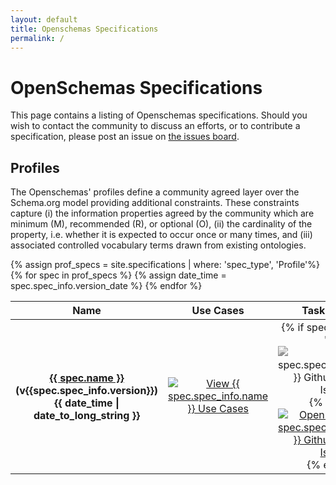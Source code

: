 ```yaml
---
layout: default
title: Openschemas Specifications
permalink: /
---
```

<h1>OpenSchemas Specifications</h1>

<p>This page contains a listing of Openschemas specifications. Should you wish to contact 
the community to discuss an efforts, or to contribute a specification,
 please post an issue on <a href="{{ site.repo }}/issues" itemprop="email">the issues board</a>.</p>

<h2>Profiles</h2>

<p>The Openschemas' profiles define a community agreed layer over the Schema.org model providing additional constraints. These constraints capture (i) the information properties agreed by the community which are minimum (M), recommended (R), or optional (O), (ii) the cardinality of the property, i.e. whether it is expected to occur once or many times, and (iii) associated controlled vocabulary terms drawn from existing ontologies. </p>

<div class="bioschemas-spec-list-wrapper">
  <table class="bioschemas_spec_list" style="width: 100%; margin-left: auto; margin-right: auto; text-align: center;">
      <thead>
      <tr>
      <th>Name</th>
      <th style="text-align: center;">Use Cases</th>
      <th style="text-align: center;">Task &amp; Issues</th>
      <th style="text-align: center;">Github</th>
      </tr>
      </thead>
      <tbody>
      {% assign prof_specs = site.specifications | where: 'spec_type', 'Profile'%}
      {% for spec in prof_specs %}
      <tr>
      {% assign date_time = spec.spec_info.version_date %}
      <th><a href="{{ site.github.url }}/{{ spec.name }}/" title="{{ spec.spec_info.subtitle }}">{{ spec.name }}</a><br />(v{{spec.spec_info.version}})<br />{{ date_time | date_to_long_string }}</th>
      <td class="spec_links">
      <a href="{{ spec.use_cases_url }}">
      <img src="https://openschemas.github.io/assets/images/use_case_spec.png" alt="View {{ spec.spec_info.name }} Use Cases"></a>
      </td>
      <td class="spec_links">
      {% if spec.gh_tasks == '' %}
      <a><img src="https://openschemas.github.io/assets/images/specs_tasks.png" alt="{{ spec.spec_info.property }} Github Tasks or Issues" style="filter: grayscale(100%);"></a>{% else %}
      <a href="{{ spec.gh_tasks }}" target="_blank">
      <img src="https://openschemas.github.io/assets/images/specs_tasks.png" alt="Open Schemas {{ spec.spec_info.property }} Github Tasks or Issues"></a>{% endif %}
      </td>
      <td class="spec_links">
      <a href="{{ site.github.repository_url }}/tree/master/_specifications/{{ spec.name }}.html" target="_blank">
      <img src="https://openschemas.github.io/assets/images/spec_examples.png" alt="View Github">
      </a>
      </td>
      </tr>
      {% endfor %}
      </tbody>
  </table>
</div>
